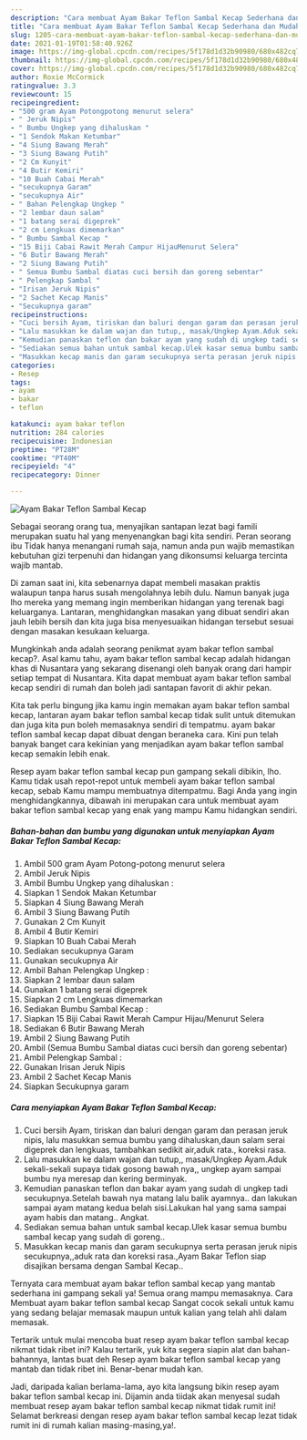 ```yaml
---
description: "Cara membuat Ayam Bakar Teflon Sambal Kecap Sederhana dan Mudah Dibuat"
title: "Cara membuat Ayam Bakar Teflon Sambal Kecap Sederhana dan Mudah Dibuat"
slug: 1205-cara-membuat-ayam-bakar-teflon-sambal-kecap-sederhana-dan-mudah-dibuat
date: 2021-01-19T01:58:40.926Z
image: https://img-global.cpcdn.com/recipes/5f178d1d32b90980/680x482cq70/ayam-bakar-teflon-sambal-kecap-foto-resep-utama.jpg
thumbnail: https://img-global.cpcdn.com/recipes/5f178d1d32b90980/680x482cq70/ayam-bakar-teflon-sambal-kecap-foto-resep-utama.jpg
cover: https://img-global.cpcdn.com/recipes/5f178d1d32b90980/680x482cq70/ayam-bakar-teflon-sambal-kecap-foto-resep-utama.jpg
author: Roxie McCormick
ratingvalue: 3.3
reviewcount: 15
recipeingredient:
- "500 gram Ayam Potongpotong menurut selera"
- " Jeruk Nipis"
- " Bumbu Ungkep yang dihaluskan "
- "1 Sendok Makan Ketumbar"
- "4 Siung Bawang Merah"
- "3 Siung Bawang Putih"
- "2 Cm Kunyit"
- "4 Butir Kemiri"
- "10 Buah Cabai Merah"
- "secukupnya Garam"
- "secukupnya Air"
- " Bahan Pelengkap Ungkep "
- "2 lembar daun salam"
- "1 batang serai digeprek"
- "2 cm Lengkuas dimemarkan"
- " Bumbu Sambal Kecap "
- "15 Biji Cabai Rawit Merah Campur HijauMenurut Selera"
- "6 Butir Bawang Merah"
- "2 Siung Bawang Putih"
- " Semua Bumbu Sambal diatas cuci bersih dan goreng sebentar"
- " Pelengkap Sambal "
- "Irisan Jeruk Nipis"
- "2 Sachet Kecap Manis"
- "Secukupnya garam"
recipeinstructions:
- "Cuci bersih Ayam, tiriskan dan baluri dengan garam dan perasan jeruk nipis, lalu masukkan semua bumbu yang dihaluskan,daun salam serai digeprek dan lengkuas, tambahkan sedikit air,aduk rata., koreksi rasa."
- "Lalu masukkan ke dalam wajan dan tutup,, masak/Ungkep Ayam.Aduk sekali-sekali supaya tidak gosong bawah nya,, ungkep ayam sampai bumbu nya meresap dan kering berminyak."
- "Kemudian panaskan teflon dan bakar ayam yang sudah di ungkep tadi secukupnya.Setelah bawah nya matang lalu balik ayamnya.. dan lakukan sampai ayam matang kedua belah sisi.Lakukan hal yang sama sampai ayam habis dan matang.. Angkat."
- "Sediakan semua bahan untuk sambal kecap.Ulek kasar semua bumbu sambal kecap yang sudah di goreng.."
- "Masukkan kecap manis dan garam secukupnya serta perasan jeruk nipis secukupnya,,aduk rata dan koreksi rasa.,Ayam Bakar Teflon siap disajikan bersama dengan Sambal Kecap.."
categories:
- Resep
tags:
- ayam
- bakar
- teflon

katakunci: ayam bakar teflon 
nutrition: 284 calories
recipecuisine: Indonesian
preptime: "PT28M"
cooktime: "PT40M"
recipeyield: "4"
recipecategory: Dinner

---
```



![Ayam Bakar Teflon Sambal Kecap](https://img-global.cpcdn.com/recipes/5f178d1d32b90980/680x482cq70/ayam-bakar-teflon-sambal-kecap-foto-resep-utama.jpg)

Sebagai seorang orang tua, menyajikan santapan lezat bagi famili merupakan suatu hal yang menyenangkan bagi kita sendiri. Peran seorang ibu Tidak hanya menangani rumah saja, namun anda pun wajib memastikan kebutuhan gizi terpenuhi dan hidangan yang dikonsumsi keluarga tercinta wajib mantab.

Di zaman  saat ini, kita sebenarnya dapat membeli masakan praktis walaupun tanpa harus susah mengolahnya lebih dulu. Namun banyak juga lho mereka yang memang ingin memberikan hidangan yang terenak bagi keluarganya. Lantaran, menghidangkan masakan yang dibuat sendiri akan jauh lebih bersih dan kita juga bisa menyesuaikan hidangan tersebut sesuai dengan masakan kesukaan keluarga. 



Mungkinkah anda adalah seorang penikmat ayam bakar teflon sambal kecap?. Asal kamu tahu, ayam bakar teflon sambal kecap adalah hidangan khas di Nusantara yang sekarang disenangi oleh banyak orang dari hampir setiap tempat di Nusantara. Kita dapat membuat ayam bakar teflon sambal kecap sendiri di rumah dan boleh jadi santapan favorit di akhir pekan.

Kita tak perlu bingung jika kamu ingin memakan ayam bakar teflon sambal kecap, lantaran ayam bakar teflon sambal kecap tidak sulit untuk ditemukan dan juga kita pun boleh memasaknya sendiri di tempatmu. ayam bakar teflon sambal kecap dapat dibuat dengan beraneka cara. Kini pun telah banyak banget cara kekinian yang menjadikan ayam bakar teflon sambal kecap semakin lebih enak.

Resep ayam bakar teflon sambal kecap pun gampang sekali dibikin, lho. Kamu tidak usah repot-repot untuk membeli ayam bakar teflon sambal kecap, sebab Kamu mampu membuatnya ditempatmu. Bagi Anda yang ingin menghidangkannya, dibawah ini merupakan cara untuk membuat ayam bakar teflon sambal kecap yang enak yang mampu Kamu hidangkan sendiri.

<!--inarticleads1-->

##### Bahan-bahan dan bumbu yang digunakan untuk menyiapkan Ayam Bakar Teflon Sambal Kecap:

1. Ambil 500 gram Ayam Potong-potong menurut selera
1. Ambil  Jeruk Nipis
1. Ambil  Bumbu Ungkep yang dihaluskan :
1. Siapkan 1 Sendok Makan Ketumbar
1. Siapkan 4 Siung Bawang Merah
1. Ambil 3 Siung Bawang Putih
1. Gunakan 2 Cm Kunyit
1. Ambil 4 Butir Kemiri
1. Siapkan 10 Buah Cabai Merah
1. Sediakan secukupnya Garam
1. Gunakan secukupnya Air
1. Ambil  Bahan Pelengkap Ungkep :
1. Siapkan 2 lembar daun salam
1. Gunakan 1 batang serai digeprek
1. Siapkan 2 cm Lengkuas dimemarkan
1. Sediakan  Bumbu Sambal Kecap :
1. Siapkan 15 Biji Cabai Rawit Merah Campur Hijau/Menurut Selera
1. Sediakan 6 Butir Bawang Merah
1. Ambil 2 Siung Bawang Putih
1. Ambil  (Semua Bumbu Sambal diatas cuci bersih dan goreng sebentar)
1. Ambil  Pelengkap Sambal :
1. Gunakan Irisan Jeruk Nipis
1. Ambil 2 Sachet Kecap Manis
1. Siapkan Secukupnya garam




<!--inarticleads2-->

##### Cara menyiapkan Ayam Bakar Teflon Sambal Kecap:

1. Cuci bersih Ayam, tiriskan dan baluri dengan garam dan perasan jeruk nipis, lalu masukkan semua bumbu yang dihaluskan,daun salam serai digeprek dan lengkuas, tambahkan sedikit air,aduk rata., koreksi rasa.
1. Lalu masukkan ke dalam wajan dan tutup,, masak/Ungkep Ayam.Aduk sekali-sekali supaya tidak gosong bawah nya,, ungkep ayam sampai bumbu nya meresap dan kering berminyak.
1. Kemudian panaskan teflon dan bakar ayam yang sudah di ungkep tadi secukupnya.Setelah bawah nya matang lalu balik ayamnya.. dan lakukan sampai ayam matang kedua belah sisi.Lakukan hal yang sama sampai ayam habis dan matang.. Angkat.
1. Sediakan semua bahan untuk sambal kecap.Ulek kasar semua bumbu sambal kecap yang sudah di goreng..
1. Masukkan kecap manis dan garam secukupnya serta perasan jeruk nipis secukupnya,,aduk rata dan koreksi rasa.,Ayam Bakar Teflon siap disajikan bersama dengan Sambal Kecap..




Ternyata cara membuat ayam bakar teflon sambal kecap yang mantab sederhana ini gampang sekali ya! Semua orang mampu memasaknya. Cara Membuat ayam bakar teflon sambal kecap Sangat cocok sekali untuk kamu yang sedang belajar memasak maupun untuk kalian yang telah ahli dalam memasak.

Tertarik untuk mulai mencoba buat resep ayam bakar teflon sambal kecap nikmat tidak ribet ini? Kalau tertarik, yuk kita segera siapin alat dan bahan-bahannya, lantas buat deh Resep ayam bakar teflon sambal kecap yang mantab dan tidak ribet ini. Benar-benar mudah kan. 

Jadi, daripada kalian berlama-lama, ayo kita langsung bikin resep ayam bakar teflon sambal kecap ini. Dijamin anda tiidak akan menyesal sudah membuat resep ayam bakar teflon sambal kecap nikmat tidak rumit ini! Selamat berkreasi dengan resep ayam bakar teflon sambal kecap lezat tidak rumit ini di rumah kalian masing-masing,ya!.

